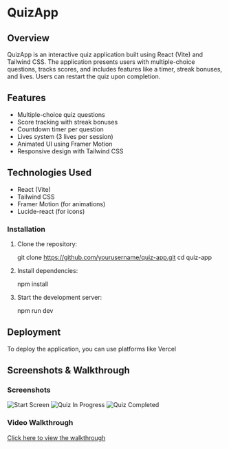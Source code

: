 # QuizApp

## Overview
QuizApp is an interactive quiz application built using React (Vite) and Tailwind CSS. The application presents users with multiple-choice questions, tracks scores, and includes features like a timer, streak bonuses, and lives. Users can restart the quiz upon completion.

## Features
- Multiple-choice quiz questions
- Score tracking with streak bonuses
- Countdown timer per question
- Lives system (3 lives per session)
- Animated UI using Framer Motion
- Responsive design with Tailwind CSS

## Technologies Used
- React (Vite)
- Tailwind CSS
- Framer Motion (for animations)
- Lucide-react (for icons)





### Installation
1. Clone the repository:

   git clone https://github.com/yourusername/quiz-app.git
   cd quiz-app
   
2. Install dependencies:

   npm install
 
   
3. Start the development server:

   npm run dev
   
 
   

   

## Deployment
To deploy the application, you can use platforms like Vercel



## Screenshots & Walkthrough
### Screenshots
![Start Screen](../quizapp/src/assets/Screenshot%202025-02-09%20172324.png)
![Quiz In Progress](../quizapp/src/assets/Screenshot%202025-02-09%20172348.png)
![Quiz Completed](../quizapp/src/assets/Screenshot%202025-02-09%20172412.png)

### Video Walkthrough
[Click here to view the walkthrough](../quizapp/src/assets/quiz.mp4)

